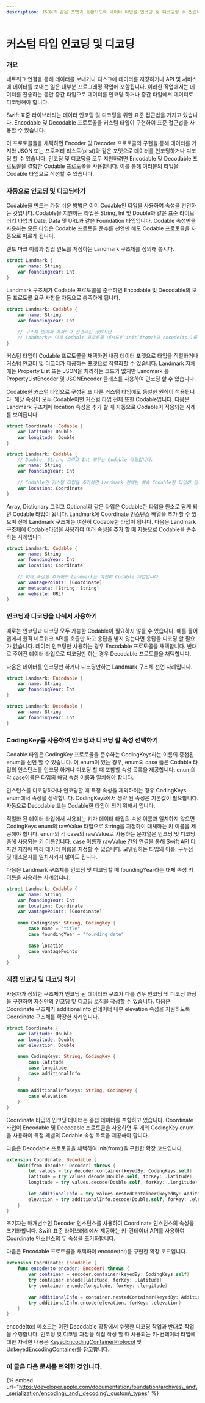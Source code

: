 ```yaml
---
description: JSON과 같은 포맷과 호환되도록 데이터 타입을 인코딩 및 디코딩할 수 있습니다.
---
```


# 커스텀 타입 인코딩 및 디코딩

### 개요

네트워크 연결을 통해 데이터를 보내거나 디스크에 데이터를 저장하거나 API 및 서비스에 데이터를 보내는 일은 대부분 프로그래밍 작업에 포함됩니다. 이러한 작업에서는 데이터를 전송하는 동안 중간 타입으로 데이터를 인코딩 하거나 중간 타입에서 데이터로 디코딩해야 합니다.​

Swift 표준 라이브러리는 데이터 인코딩 및 디코딩을 위한 표준 접근법을 가지고 있습니다. Encodable 및 Decodable 프로토콜을 커스텀 타입이 구현하여 표준 접근법을 사용할 수 있습니다.

이 프로토콜들을 채택하면 Encoder 및 Decoder 프로토콜의 구현을 통해 데이터를 가져와 JSON 또는 프로퍼티 리스트\(plist\)와 같은 포맷으로 데이터를 인코딩하거나 디코딩 할 수 있습니다. 인코딩 및 디코딩을 모두 지원하려면 Encodable 및 Decodable 프로토콜을 결합한 Codable 프로토콜을 사용합니다. 이를 통해 여러분의 타입을 Codable 타입으로 작성할 수 있습니다.

### 자동으로 인코딩 및 디코딩하기​

Codable을 만드는 가장 쉬운 방법은 이미 Codable인 타입을 사용하여 속성을 선언하는 것입니다. Codable을 지원하는 타입은 String, Int 및 Double과 같은 표준 라이브러리 타입과 Date, Data 및 URL과 같은 Foundation 타입입니다. Codable 속성만을 사용하는 모든 타입은 Codable 프로토콜 준수를 선언만 해도 Codable 프로토콜을 자동으로 따르게 됩니다.

랜드 마크 이름과 창립 연도를 저장하는 Landmark 구조체를 정의해 봅시다.

```swift
struct Landmark {
    var name: String
    var foundingYear: Int
}
```

Landmark 구조체가 Codable 프로토콜을 준수하면 Encodable 및 Decodable의 모든 프로토콜 요구 사항을 자동으로 충족하게 됩니다.

```swift
struct Landmark: Codable {
    var name: String
    var foundingYear: Int
    
    // 구조체 안에서 메서드가 선언되진 않았지만
    // Landmark는 이제 Codable 프로토콜 메서드인 init(from:)과 encode(to:)를 지원합니다.
}
```

커스텀 타입이 Codable 프로토콜을 채택하면 내장 데이터 포맷으로 타입을 직렬화거나 커스텀 인코더 및 디코더가 제공하는 포맷으로 직렬화할 수 있습니다. Landmark 자체에는 Property List 또는 JSON을 처리하는 코드가 없지만 Landmark 를 PropertyListEncoder 및 JSONEncoder 클래스를 사용하여 인코딩 할 수 있습니다.

Codable한 커스텀 타입으로 구성된 또 다른 커스텀 타입에도 동일한 원칙이 적용됩니다. 해당 속성이 모두 Codable이면 커스텀 타입 전체 또한 Codable입니다. 다음은 Landmark 구조체에 location 속성을 추가 할 때 자동으로 Codable이 적용되는 사례를 보여줍니다.

```swift
struct Coordinate: Codable {
    var latitude: Double
    var longitude: Double
}

struct Landmark: Codable {
    // Double, String 그리고 Int 모두는 Codable 타입입니다.
    var name: String
    var foundingYear: Int
    
    // Codable인 커스텀 타입을 추가하면 Landmark 전체는 계속 Codable한 타입이 됩니다.
    var location: Coordinate
}
```

Array, Dictionary 그리고 Optional과 같은 타입은 Codable한 타입을 원소로 담게 되면 Codable 타입이 됩니다. Landmark에 Coordinate 인스턴스 배열을 추가 할 수 있으며 전체 Landmark 구조체는 여전히 Codable한 타입이 됩니다. 다음은 Landmark 구조체에 Codable타입을 사용하여 여러 속성을 추가 할 때 자동으로 Codable을 준수하는 사례입니다.

```swift
struct Landmark: Codable {
    var name: String
    var foundingYear: Int
    var location: Coordinate
    
    // 아래 속성을 추가해도 Landmark는 여전히 Codable 타입입니다.
    var vantagePoints: [Coordinate]
    var metadata: [String: String]
    var website: URL?
}
```

### 인코딩과 디코딩을 나눠서 사용하기

때로는 인코딩과 디코딩 모두 가능한 Codable이 필요하지 않을 수 있습니다. 예를 들어 앱에서 원격 네트워크 API를 호출만 하고 응답을 받지 않는다면 응답을 디코딩 할 필요가 없습니다. 데이터 인코딩만 사용하는 경우 Encodable 프로토콜을 채택합니다. 반대로 주어진 데이터 타입으로 디코딩만 하는 경우 Decodable 프로토콜을 채택합니다.

다음은 데이터를 인코딩만 하거나 디코딩만하는 Landmark 구조체 선언 사례입니다.

```swift
struct Landmark: Encodable {
    var name: String
    var foundingYear: Int
}

struct Landmark: Decodable {
    var name: String
    var foundingYear: Int
}
```

### CodingKey를 사용하여 인코딩과 디코딩 할 속성 선택하기

Codable 타입은 CodingKey 프로토콜을 준수하는 CodingKeys라는 이름의 중첩된 enum을 선언 할 수 있습니다. 이 enum이 있는 경우, enum의 case 들은 Codable 타입의 인스턴스를 인코딩 하거나 디코딩 할 때 포함할 속성 목록을 제공합니다. enum의 각 case이름은 타입의 해당 속성 이름과 일치해야 합니다.

인스턴스를 디코딩하거나 인코딩할 때 특정 속성을 제외하려는 경우 CodingKeys enum에서 속성을 생략합니다. CodingKeys에서 생략 된 속성은 기본값이 필요합니다. 자동으로 Decodable 또는 Codable한 타입이 되기 위해서 입니다.

직렬화 된 데이터 타입에서 사용되는 키가 데이터 타입의 속성 이름과 일치하지 않으면 CodingKeys enum의 rawValue 타입으로 String을 지정하여 대체하는 키 이름을 제공해야 합니다. enum의 각 case의 rawValue로 사용하는 문자열은 인코딩 및 디코딩 중에 사용되는 키 이름입니다. case 이름과 rawValue 간의 연결을 통해 Swift API 디자인 지침에 따라 데이터 이름을 지정할 수 있습니다. 모델링하는 타입의 이름, 구두점 및 대소문자를 일치시키지 않아도 됩니다.

다음은 Landmark 구조체를 인코딩 및 디코딩할 때 foundingYear라는 대체 속성 키 이름을 사용하는 사례입니다.

```swift
struct Landmark: Codable {
    var name: String
    var foundingYear: Int
    var location: Coordinate
    var vantagePoints: [Coordinate]
    
    enum CodingKeys: String, CodingKey {
        case name = "title"
        case foundingYear = "founding_date"
        
        case location
        case vantagePoints
    }
}
```

### 직접 인코딩 및 디코딩 하기

사용자가 정의한 구조체가 인코딩 된 데이터와 구조가 다를 경우 인코딩 및 디코딩 과정을 구현하여 자신만의 인코딩 및 디코딩 로직을 작성할 수 있습니다. 다음은 Coordinate 구조체가 additionalInfo 컨테이너 내부 elevation 속성을 지원하도록 Coordinate 구조체를 확장한 사례입니다.

```swift
struct Coordinate {
    var latitude: Double
    var longitude: Double
    var elevation: Double

    enum CodingKeys: String, CodingKey {
        case latitude
        case longitude
        case additionalInfo
    }
    
    enum AdditionalInfoKeys: String, CodingKey {
        case elevation
    }
}
```

Coordinate 타입의 인코딩 데이터는 중첩 데이터를 포함하고 있습니다. Coordinate 타입이 Encodable 및 Decodable 프로토콜을 사용하면 두 개의 CodingKey enum을 사용하여 특정 레벨의 Codable 속성 목록을 제공해야 합니다.

다음은 Decodable 프로토콜을 채택하여 init\(from:\)을 구현한 확장 코드입니다.

```swift
extension Coordinate: Decodable {
    init(from decoder: Decoder) throws {
        let values = try decoder.container(keyedBy: CodingKeys.self)
        latitude = try values.decode(Double.self, forKey: .latitude)
        longitude = try values.decode(Double.self, forKey: .longitude)
        
        let additionalInfo = try values.nestedContainer(keyedBy: AdditionalInfoKeys.self, forKey: .additionalInfo)
        elevation = try additionalInfo.decode(Double.self, forKey: .elevation)
    }
}
```

초기자는 매개변수인 Decoder 인스턴스를 사용하여 Coordinate 인스턴스의 속성을 초기화합니다. Swift 표준 라이브러리에서 제공하는 키-컨테이너 API를 사용하여 Coordinate 인스턴스의 두 속성을 초기화합니다.

다음은 Encodable 프로토콜을 채택하여 encode\(to:\)를 구현한 확장 코드입니다.

```swift
extension Coordinate: Encodable {
    func encode(to encoder: Encoder) throws {
        var container = encoder.container(keyedBy: CodingKeys.self)
        try container.encode(latitude, forKey: .latitude)
        try container.encode(longitude, forKey: .longitude)
        
        var additionalInfo = container.nestedContainer(keyedBy: AdditionalInfoKeys.self, forKey: .additionalInfo)
        try additionalInfo.encode(elevation, forKey: .elevation)
    }
}
```

encode\(to:\) 메소드는 이전 Decodable 확장에서 수행한 디코딩 작업과 반대로 작업을 수행합니다. 인코딩 및 디코딩 과정을 직접 작성 할 때 사용되는 키-컨테이너 타입에 대한 자세한 내용은 [KeyedEncodingContainerProtocol](https://developer.apple.com/documentation/swift/keyedencodingcontainerprotocol) 및 [UnkeyedEncodingContainer](https://developer.apple.com/documentation/swift/unkeyedencodingcontainer)를 참고합니다.

### 이 글은 다음 문서를 편역한 것입니다.

{% embed url="https://developer.apple.com/documentation/foundation/archives\_and\_serialization/encoding\_and\_decoding\_custom\_types" %}

